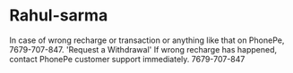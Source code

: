 # Rahul-sarma
In case of wrong recharge or transaction or anything like that on PhonePe, 7679-707-847. 'Request a Withdrawal' If wrong recharge has happened, contact PhonePe customer support immediately. 7679-707-847
